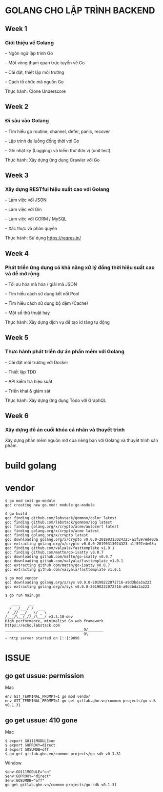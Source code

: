 ﻿# GOLANG CHO LẬP TRÌNH BACKEND

## Week 1
### Giới thiệu về Golang

– Ngôn ngữ lập trình Go

– Một vòng tham quan trực tuyến về Go

– Cài đặt, thiết lập môi trường

– Cách tổ chức  mã nguồn Go

Thực hành: Clone Underscore

## Week 2
### Đi sâu vào Golang

– Tìm hiểu go routine, channel, defer, panic, recover

– Lập trình đa luồng đồng thời với Go

– Ghi nhật ký (Logging) và kiểm thử đơn vị (unit test)

Thực hành: Xây dựng ứng dụng Crawler với Go

## Week 3
### Xây dựng RESTful hiệu suất cao với Golang

– Làm việc với JSON

– Làm việc với Gin

– Làm việc với GORM / MySQL

– Xác thực và phân quyền

Thực hành: Sử dụng https://reqres.in/

## Week 4
### Phát triển ứng dụng có khả năng xử lý đồng thời hiệu suất cao và dễ mở rộng

– Tối ưu hóa mã hóa / giải mã JSON

– Tìm hiểu cách sử dụng kết nối Pool

– Tìm hiểu cách sử dụng bộ đệm (Cache)

– Một số thủ thuật hay

Thực hành: Xây dựng dịch vụ để tạo id tăng tự động

## Week 5
### Thực hành phát triển dự án phần mềm với Golang

– Cài đặt môi trường với Docker

– Thiết lập TDD

– API kiểm tra hiệu suất

– Triển khai & giám sát

Thực hành: Xây dựng ứng dụng Todo với GraphQL

## Week 6
### Xây dựng đồ án cuối khóa cá nhân và thuyết trình

Xây dựng phần mềm nguồn mở của riêng bạn với Golang và thuyết trình sản phẩm.

# build golang

# vendor
```
$ go mod init go-module
go: creating new go.mod: module go-module

$ go build
go: finding github.com/labstack/gommon/color latest
go: finding github.com/labstack/gommon/log latest
go: finding golang.org/x/crypto/acme/autocert latest
go: finding golang.org/x/crypto/acme latest
go: finding golang.org/x/crypto latest
go: downloading golang.org/x/crypto v0.0.0-20190313024323-a1f597ede03a
go: extracting golang.org/x/crypto v0.0.0-20190313024323-a1f597ede03a
go: finding github.com/valyala/fasttemplate v1.0.1
go: finding github.com/mattn/go-isatty v0.0.7
go: downloading github.com/mattn/go-isatty v0.0.7
go: downloading github.com/valyala/fasttemplate v1.0.1
go: extracting github.com/mattn/go-isatty v0.0.7
go: extracting github.com/valyala/fasttemplate v1.0.1

$ go mod vendor
go: downloading golang.org/x/sys v0.0.0-20190222072716-a9d3bda3a223
go: extracting golang.org/x/sys v0.0.0-20190222072716-a9d3bda3a223

$ go run main.go

   ____    __
  / __/___/ /  ___
 / _// __/ _ \/ _ \
/___/\__/_//_/\___/ v3.3.10-dev
High performance, minimalist Go web framework
https://echo.labstack.com
____________________________________O/_______
                                    O\
⇨ http server started on [::]:9090
```

# ISSUE
## go get ussue: permission
Mac
```
env GIT_TERMINAL_PROMPT=1 go mod vendor
env GIT_TERMINAL_PROMPT=1 go get gitlab.ghn.vn/common-projects/go-sdk v0.1.31
```
## go get ussue: 410 gone
Mac
```
$ export GO111MODULE=on
$ export GOPROXY=direct
$ export GOSUMDB=off
$ go get gitlab.ghn.vn/common-projects/go-sdk v0.1.31
```

Window
```
$env:GO111MODULE="on"
$env:GOPROXY="direct"
$env:GOSUMDB="off"
go get gitlab.ghn.vn/common-projects/go-sdk v0.1.31
```
